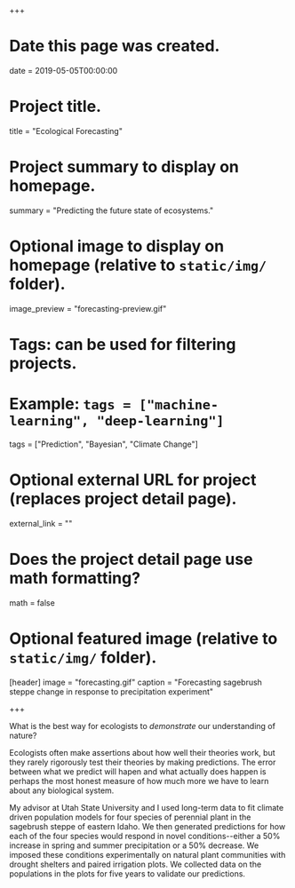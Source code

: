 +++
# Date this page was created.
date = 2019-05-05T00:00:00

# Project title.
title = "Ecological Forecasting"

# Project summary to display on homepage.
summary = "Predicting the future state of ecosystems."

# Optional image to display on homepage (relative to `static/img/` folder).
image_preview = "forecasting-preview.gif"

# Tags: can be used for filtering projects.
# Example: `tags = ["machine-learning", "deep-learning"]`
tags = ["Prediction", "Bayesian", "Climate Change"]

# Optional external URL for project (replaces project detail page).
external_link = ""

# Does the project detail page use math formatting?
math = false

# Optional featured image (relative to `static/img/` folder).
[header]
image = "forecasting.gif"
caption = "Forecasting sagebrush steppe change in response to precipitation experiment"

+++

What  is the best way for ecologists to *demonstrate* our understanding of nature? 
 
Ecologists often make assertions about how well their theories work, but they rarely rigorously test their theories by making predictions. The error between what we predict will hapen and what actually does happen is perhaps the most honest measure of how much more we have to learn about any biological system.  

My advisor at Utah State University and I used long-term data to fit climate driven population models for four species of perennial plant in the sagebrush steppe of eastern Idaho. We then generated predictions for how each of the four species would respond in novel conditions--either a 50% increase in spring and summer precipitation or a 50% decrease. We imposed these conditions experimentally on natural plant communities with drought shelters and paired irrigation plots. We collected data on the populations in the plots for five years to validate our predictions.  





